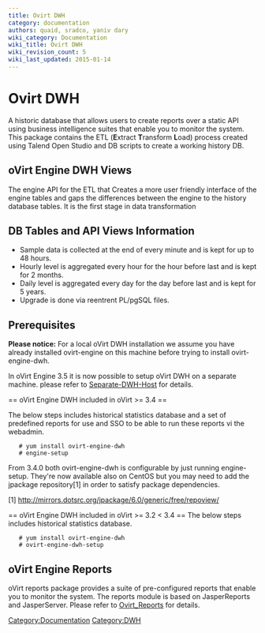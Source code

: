 ```yaml
---
title: Ovirt DWH
category: documentation
authors: quaid, sradco, yaniv dary
wiki_category: Documentation
wiki_title: Ovirt DWH
wiki_revision_count: 5
wiki_last_updated: 2015-01-14
---
```


# Ovirt DWH

A historic database that allows users to create reports over a static API using business intelligence suites that enable you to monitor the system. This package contains the ETL (**E**xtract **T**ransform **L**oad) process created using Talend Open Studio and DB scripts to create a working history DB.

## oVirt Engine DWH Views

The engine API for the ETL that Creates a more user friendly interface of the engine tables and gaps the differences between the engine to the history database tables. It is the first stage in data transformation

## DB Tables and API Views Information

*   Sample data is collected at the end of every minute and is kept for up to 48 hours.
*   Hourly level is aggregated every hour for the hour before last and is kept for 2 months.
*   Daily level is aggregated every day for the day before last and is kept for 5 years.
*   Upgrade is done via reentrent PL/pgSQL files.

## Prerequisites

<b>Please notice:</b> For a local oVirt DWH installation we assume you have already installed ovirt-engine on this machine before trying to install ovirt-engine-dwh.

In oVirt Engine 3.5 it is now possible to setup oVirt DWH on a separate machine. please refer to [Separate-DWH-Host](Features/Separate-DWH-Host) for details.

== oVirt Engine DWH included in oVirt >= 3.4 ==

The below steps includes historical statistics database and a set of predefined reports for use and SSO to be able to run these reports vi the webadmin.

       # yum install ovirt-engine-dwh
       # engine-setup

From 3.4.0 both ovirt-engine-dwh is configurable by just running engine-setup. They're now available also on CentOS but you may need to add the jpackage repository[1] in order to satisfy package dependencies.

[1] <http://mirrors.dotsrc.org/jpackage/6.0/generic/free/repoview/>

== oVirt Engine DWH included in oVirt >= 3.2 < 3.4 == The below steps includes historical statistics database.

       # yum install ovirt-engine-dwh
       # ovirt-engine-dwh-setup

## oVirt Engine Reports

oVirt reports package provides a suite of pre-configured reports that enable you to monitor the system. The reports module is based on JasperReports and JasperServer. Please refer to [Ovirt_Reports](Features/Ovirt_Reports) for details.

<Category:Documentation> <Category:DWH>
